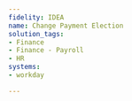 ```yaml
---
fidelity: IDEA
name: Change Payment Election
solution_tags:
- Finance
- Finance - Payroll
- HR
systems:
- workday

---
```

